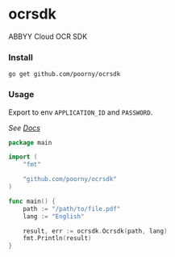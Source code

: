 ocrsdk
======

ABBYY Cloud OCR SDK

### Install

`go get github.com/poorny/ocrsdk`

### Usage


Export to env `APPLICATION_ID` and `PASSWORD`.

_See [Docs](http://ocrsdk.com/documentation/)_

```go
package main

import (
	"fmt"

	"github.com/poorny/ocrsdk"
)

func main() {
	path := "/path/to/file.pdf"
	lang := "English"

	result, err := ocrsdk.Ocrsdk(path, lang)
	fmt.Println(result)
}
```
